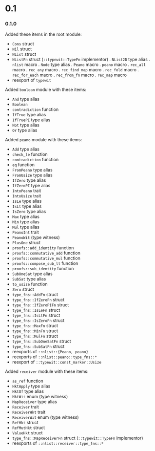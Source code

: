 # 0.1

### 0.1.0

Added these items in the root module:
- `Cons` struct
- `Nil` struct
- `NList` struct
- `NListFn` struct (`::typewit::TypeFn` implementor)
. `NList2D` type alias
. `nlist` macro
. `Node` type alias
. `Peano` macro
. `peano` macro
. `rec_all` macro
. `rec_any` macro
. `rec_find_map` macro
. `rec_fold` macro
. `rec_for_each` macro
. `rec_from_fn` macro
. `rec_map` macro
- reexport of `typewit`

Added `boolean` module with these items:

- `And` type alias
- `Boolean`
- `contradiction` function
- `IfTrue` type alias
- `IfTruePI` type alias
- `Not` type alias
- `Or` type alias



Added `peano` module with these items:
- `Add` type alias
- `check_le` function
- `contradiction` function
- `eq` function
- `FromPeano` type alias
- `FromUsize` type alias
- `IfZero`  type alias
- `IfZeroPI`  type alias
- `IntoPeano` trait
- `IntoUsize` trait
- `IsLe`  type alias
- `IsLt`  type alias
- `IsZero`  type alias
- `Max`  type alias
- `Min`  type alias
- `Mul`  type alias
- `PeanoInt` trait
- `PeanoWit` (type witness)
- `PlusOne` struct
- `proofs::add_identity` function
- `proofs::commutative_add` function
- `proofs::commutative_mul` function
- `proofs::compose_sub_lt` function
- `proofs::sub_identity` function
- `SubOneSat`  type alias
- `SubSat`  type alias
- `to_usize` function
- `Zero` struct
- `type_fns::AddFn` struct
- `type_fns::IfZeroFn` struct
- `type_fns::IfZeroPIFn` struct
- `type_fns::IsLeFn` struct
- `type_fns::IsLtFn` struct
- `type_fns::IsZeroFn` struct
- `type_fns::MaxFn` struct
- `type_fns::MinFn` struct
- `type_fns::MulFn` struct
- `type_fns::SubOneSatFn` struct
- `type_fns::SubSatFn` struct
- reexports of `::nlist::{Peano, peano}`
- reexports of `::nlist::peano::type_fns::*`
- reexport of `::typewit::const_marker::Usize`

Added `receiver` module with these items: 
- `as_ref` function
- `HktApply` type alias
- `HktOf` type alias
- `HktWit` enum (type witness)
- `MapReceiver` type alias
- `Receiver` trait
- `ReceiverHkt` trait
- `ReceiverWit` enum (type witness)
- `RefHkt` struct
- `RefMutHkt` struct
- `ValueHkt` struct
- `type_fns::MapReceiverFn` struct (`::typewit::TypeFn` implementor)
- reexports of `::nlist::receiver::type_fns::*`



